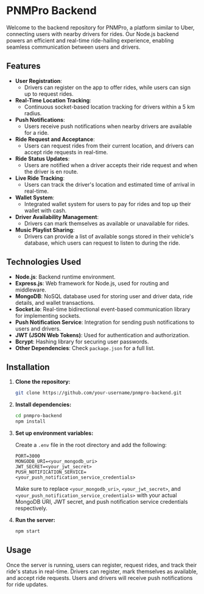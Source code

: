 # PNMPro Backend

Welcome to the backend repository for PNMPro, a platform similar to Uber, connecting users with nearby drivers for rides. Our Node.js backend powers an efficient and real-time ride-hailing experience, enabling seamless communication between users and drivers.

## Features

- **User Registration**:
  - Drivers can register on the app to offer rides, while users can sign up to request rides.
- **Real-Time Location Tracking**:
  - Continuous socket-based location tracking for drivers within a 5 km radius.
- **Push Notifications**:
  - Users receive push notifications when nearby drivers are available for a ride.
- **Ride Request and Acceptance**:
  - Users can request rides from their current location, and drivers can accept ride requests in real-time.
- **Ride Status Updates**:
  - Users are notified when a driver accepts their ride request and when the driver is en route.
- **Live Ride Tracking**:
  - Users can track the driver's location and estimated time of arrival in real-time.
- **Wallet System**:
  - Integrated wallet system for users to pay for rides and top up their wallet with cash.
- **Driver Availability Management**:
  - Drivers can mark themselves as available or unavailable for rides.
- **Music Playlist Sharing**:
  - Drivers can provide a list of available songs stored in their vehicle's database, which users can request to listen to during the ride.


## Technologies Used

- **Node.js**: Backend runtime environment.
- **Express.js**: Web framework for Node.js, used for routing and middleware.
- **MongoDB**: NoSQL database used for storing user and driver data, ride details, and wallet transactions.
- **Socket.io**: Real-time bidirectional event-based communication library for implementing sockets.
- **Push Notification Service**: Integration for sending push notifications to users and drivers.
- **JWT (JSON Web Tokens)**: Used for authentication and authorization.
- **Bcrypt**: Hashing library for securing user passwords.
- **Other Dependencies**: Check `package.json` for a full list.

## Installation

1. **Clone the repository:**
    ```bash
    git clone https://github.com/your-username/pnmpro-backend.git
    ```

2. **Install dependencies:**
    ```bash
    cd pnmpro-backend
    npm install
    ```

3. **Set up environment variables:**

    Create a `.env` file in the root directory and add the following:

    ```
    PORT=3000
    MONGODB_URI=<your_mongodb_uri>
    JWT_SECRET=<your_jwt_secret>
    PUSH_NOTIFICATION_SERVICE=<your_push_notification_service_credentials>
    ```

    Make sure to replace `<your_mongodb_uri>`, `<your_jwt_secret>`, and `<your_push_notification_service_credentials>` with your actual MongoDB URI, JWT secret, and push notification service credentials respectively.

4. **Run the server:**
    ```bash
    npm start
    ```

## Usage

Once the server is running, users can register, request rides, and track their ride's status in real-time. Drivers can register, mark themselves as available, and accept ride requests. Users and drivers will receive push notifications for ride updates.

